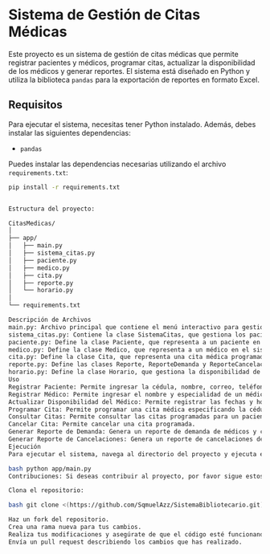 # Sistema de Gestión de Citas Médicas

Este proyecto es un sistema de gestión de citas médicas que permite registrar pacientes y médicos, programar citas, actualizar la disponibilidad de los médicos y generar reportes. El sistema está diseñado en Python y utiliza la biblioteca `pandas` para la exportación de reportes en formato Excel.

## Requisitos

Para ejecutar el sistema, necesitas tener Python instalado. Además, debes instalar las siguientes dependencias:

- `pandas`

Puedes instalar las dependencias necesarias utilizando el archivo `requirements.txt`:

```bash
pip install -r requirements.txt


Estructura del proyecto:

CitasMedicas/
│
├── app/
│   ├── main.py
│   ├── sistema_citas.py
│   ├── paciente.py
│   ├── medico.py
│   ├── cita.py
│   ├── reporte.py
│   └── horario.py
│
└── requirements.txt

Descripción de Archivos
main.py: Archivo principal que contiene el menú interactivo para gestionar el sistema de citas médicas.
sistema_citas.py: Contiene la clase SistemaCitas, que gestiona los pacientes, médicos y citas.
paciente.py: Define la clase Paciente, que representa a un paciente en el sistema.
medico.py: Define la clase Medico, que representa a un médico en el sistema.
cita.py: Define la clase Cita, que representa una cita médica programada.
reporte.py: Define las clases Reporte, ReporteDemanda y ReporteCancelaciones para generar y exportar reportes en formato Excel.
horario.py: Define la clase Horario, que gestiona la disponibilidad de los médicos.
Uso
Registrar Paciente: Permite ingresar la cédula, nombre, correo, teléfono y dirección de un paciente.
Registrar Médico: Permite ingresar el nombre y especialidad de un médico.
Actualizar Disponibilidad del Médico: Permite registrar las fechas y horas de disponibilidad de un médico.
Programar Cita: Permite programar una cita médica especificando la cédula del paciente, ID del médico, fecha y detalle.
Consultar Citas: Permite consultar las citas programadas para un paciente específico.
Cancelar Cita: Permite cancelar una cita programada.
Generar Reporte de Demanda: Genera un reporte de demanda de médicos y citas.
Generar Reporte de Cancelaciones: Genera un reporte de cancelaciones de citas.
Ejecución
Para ejecutar el sistema, navega al directorio del proyecto y ejecuta el archivo main.py:

bash python app/main.py
Contribuciones: Si deseas contribuir al proyecto, por favor sigue estos pasos:

Clona el repositorio:

bash git clone <(https://github.com/SqmuelAzz/SistemaBibliotecario.git)>

Haz un fork del repositorio.
Crea una rama nueva para tus cambios.
Realiza tus modificaciones y asegúrate de que el código esté funcionando correctamente.
Envía un pull request describiendo los cambios que has realizado.
